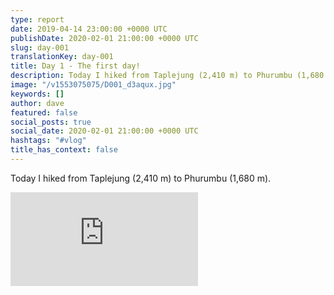 ```yaml
---
type: report
date: 2019-04-14 23:00:00 +0000 UTC
publishDate: 2020-02-01 21:00:00 +0000 UTC
slug: day-001
translationKey: day-001
title: Day 1 - The first day!
description: Today I hiked from Taplejung (2,410 m) to Phurumbu (1,680 m).
image: "/v1553075075/D001_d3aqux.jpg"
keywords: []
author: dave
featured: false
social_posts: true
social_date: 2020-02-01 21:00:00 +0000 UTC
hashtags: "#vlog"
title_has_context: false
---
```


Today I hiked from Taplejung (2,410 m) to Phurumbu (1,680 m).

<iframe class="youtube" src="https://www.youtube.com/embed/M7EAxcwILRQ" frameborder="0" allow="accelerometer; autoplay; encrypted-media; gyroscope; picture-in-picture" allowfullscreen></iframe>

